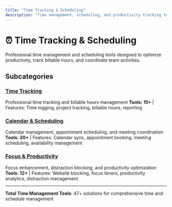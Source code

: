 ```yaml
---
title: "Time Tracking & Scheduling"
description: "Time management, scheduling, and productivity tracking tools"
---
```


# ⏰ Time Tracking & Scheduling

Professional time management and scheduling tools designed to optimize productivity, track billable hours, and coordinate team activities.

## Subcategories

### [Time Tracking](/categories/time-tracking-scheduling/time-tracking/)
Professional time tracking and billable hours management
**Tools: 15+** | Features: Time logging, project tracking, billable hours, reporting

### [Calendar & Scheduling](/categories/time-tracking-scheduling/calendar-scheduling/)
Calendar management, appointment scheduling, and meeting coordination
**Tools: 20+** | Features: Calendar sync, appointment booking, meeting scheduling, availability management

### [Focus & Productivity](/categories/time-tracking-scheduling/focus-productivity/)
Focus enhancement, distraction blocking, and productivity optimization
**Tools: 12+** | Features: Website blocking, focus timers, productivity analytics, distraction management

---

**Total Time Management Tools**: 47+ solutions for comprehensive time and schedule management